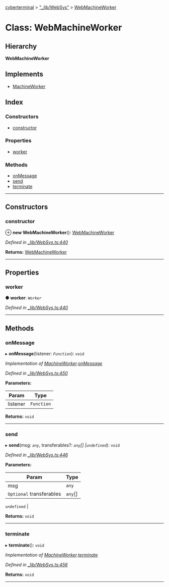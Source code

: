 [cyberterminal](../README.md) > ["_lib/WebSys"](../modules/__lib_websys_.md) > [WebMachineWorker](../classes/__lib_websys_.webmachineworker.md)

# Class: WebMachineWorker

## Hierarchy

**WebMachineWorker**

## Implements

* [MachineWorker](../interfaces/__lib_machineworker_.machineworker.md)

## Index

### Constructors

* [constructor](__lib_websys_.webmachineworker.md#constructor)

### Properties

* [worker](__lib_websys_.webmachineworker.md#worker)

### Methods

* [onMessage](__lib_websys_.webmachineworker.md#onmessage)
* [send](__lib_websys_.webmachineworker.md#send)
* [terminate](__lib_websys_.webmachineworker.md#terminate)

---

## Constructors

<a id="constructor"></a>

###  constructor

⊕ **new WebMachineWorker**(): [WebMachineWorker](__lib_websys_.webmachineworker.md)

*Defined in [_lib/WebSys.ts:440](https://github.com/FantasyInternet/cyberterminal/blob/HEAD/src/script/_lib/WebSys.ts#L440)*

**Returns:** [WebMachineWorker](__lib_websys_.webmachineworker.md)

___

## Properties

<a id="worker"></a>

###  worker

**● worker**: *`Worker`*

*Defined in [_lib/WebSys.ts:440](https://github.com/FantasyInternet/cyberterminal/blob/HEAD/src/script/_lib/WebSys.ts#L440)*

___

## Methods

<a id="onmessage"></a>

###  onMessage

▸ **onMessage**(listener: *`Function`*): `void`

*Implementation of [MachineWorker](../interfaces/__lib_machineworker_.machineworker.md).[onMessage](../interfaces/__lib_machineworker_.machineworker.md#onmessage)*

*Defined in [_lib/WebSys.ts:450](https://github.com/FantasyInternet/cyberterminal/blob/HEAD/src/script/_lib/WebSys.ts#L450)*

**Parameters:**

| Param | Type |
| ------ | ------ |
| listener | `Function` | 

**Returns:** `void`

___
<a id="send"></a>

###  send

▸ **send**(msg: *`any`*, transferables?: *`any`[] |`undefined`*): `void`

*Defined in [_lib/WebSys.ts:446](https://github.com/FantasyInternet/cyberterminal/blob/HEAD/src/script/_lib/WebSys.ts#L446)*

**Parameters:**

| Param | Type |
| ------ | ------ |
| msg | `any` | 
| `Optional` transferables | `any`[] |
`undefined`
 | 

**Returns:** `void`

___
<a id="terminate"></a>

###  terminate

▸ **terminate**(): `void`

*Implementation of [MachineWorker](../interfaces/__lib_machineworker_.machineworker.md).[terminate](../interfaces/__lib_machineworker_.machineworker.md#terminate)*

*Defined in [_lib/WebSys.ts:456](https://github.com/FantasyInternet/cyberterminal/blob/HEAD/src/script/_lib/WebSys.ts#L456)*

**Returns:** `void`

___

